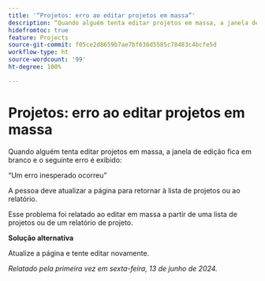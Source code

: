```yaml
---
title: '“Projetos: erro ao editar projetos em massa”'
description: “Quando alguém tenta editar projetos em massa, a janela de edição fica em branco e um erro é exibido.”
hidefromtoc: true
feature: Projects
source-git-commit: f05ce2d8659b7ae7bf636d5585c78483c4bcfe5d
workflow-type: ht
source-wordcount: '99'
ht-degree: 100%

---
```



# Projetos: erro ao editar projetos em massa

Quando alguém tenta editar projetos em massa, a janela de edição fica em branco e o seguinte erro é exibido:

“Um erro inesperado ocorreu”

A pessoa deve atualizar a página para retornar à lista de projetos ou ao relatório.

Esse problema foi relatado ao editar em massa a partir de uma lista de projetos ou de um relatório de projeto.

**Solução alternativa**

Atualize a página e tente editar novamente.

_Relatado pela primeira vez em sexta-feira, 13 de junho de 2024._

